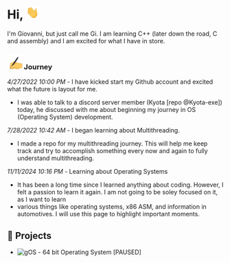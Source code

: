 # Hi, <img src ="https://raw.githubusercontent.com/Andy-Python-Programmer/Andy-Python-Programmer/master/hello.gif" width="30" height="30" />

I'm Giovanni, but just call me Gi. I am learning C++ (later down the road, C and assembly) and I am excited for what I have in store. 

### <img src ="https://github.com/Giovamni/Giovamni/blob/main/writing%20hand.gif" width="35" height="35" /> Journey

*4/27/2022 10:00 PM* - I have kicked start my Github account and excited what the future is layout for me. 
  - I was able to talk to a discord server member (Kyota [repo @Kyota-exe]) today, he discussed with me about beginning my journey in OS (Operating System) development.
  
*7/28/2022 10:42 AM* - I began learning about Multithreading.
  - I made a repo for my multithreading journey. This will help me keep track and try to accomplish something every now and again to fully understand multithreading.

*11/11/2024 10:16 PM* - Learning about Operating Systems
  - It has been a long time since I learned anything about coding. However, I felt a passion to learn it again. I am not going to be soley focused on it, as I want to learn
  - various things like operating systems, x86 ASM, and information in automotives. I will use this page to highlight important moments.  


## 💾 Projects
* ![gOS](https://github.com/Giovamni/gOS) - 64 bit Operating System [PAUSED]
